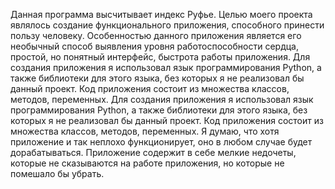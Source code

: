 Данная программа высчитывает индекс Руфье. 
Целью моего проекта являлось создание функционального приложения, способного принести пользу человеку.
Особенностью данного приложения является его необычный способ выявления уровня работоспособности сердца, простой, но понятный интерфейс, быстрота работы приложения.
Для создания приложения я использовал язык программирования Python, а также библиотеки для этого языка, без которых я не реализовал бы данный проект.
Код приложения состоит из множества классов, методов, переменных.
Для создания приложения я использовал язык программирования Python, а также библиотеки для этого языка, без которых я не реализовал бы данный проект.
Код приложения состоит из множества классов, методов, переменных.
Я думаю, что хотя приложение и так неплохо функционирует, оно в любом случае будет дорабатываться. Приложение содержит в себе мелкие недочеты, которые не сказываются на работе приложения, но которые не помешало бы убрать.
